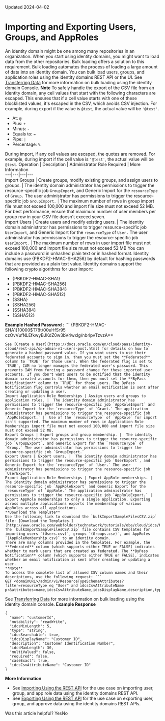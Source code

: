 Updated 2024-04-02
# Importing and Exporting Users, Groups, and AppRoles
An identity domain might be one among many repositories in an organization. When you start using identity domains, you might want to load data from the other repositories. Bulk loading offers a solution to this requirement. 
Bulk loading automates the process of loading a large amount of data into an identity domain. You can bulk load users, groups, and application roles using the identity domains REST API or the UI. See [Transferring Data](https://docs.oracle.com/en-us/iaas/Content/Identity/datatransfer/overview.htm#overview "Import and export users, groups, and Oracle application roles into and out of an identity domain.") for more information on bulk loading using the identity domain Console.
**Note** To safely handle the export of the CSV file from an identity domain, any cell values that start with the following characters are escaped. This ensures that if a cell value starts with one of these blocklisted values, it's escaped in the CSV, which avoids CSV injection. For example, during export if the value is `@test`, the actual value will be `'@test'`.
  * At: `@`
  * Plus: `+`
  * Minus: `-`
  * Equals to: `=`
  * Pipe: `|`
  * Percentage: `%`

During import, if any cell values are escaped, the quotes are removed. For example, during import if the cell value is `'@test'`, the actual value will be `@test`.
Operation | Description | Administrator Role Required | More Information  
---|---|---|---  
Import Groups | Create groups, modify existing groups, and assign users to groups. |  The identity domain administrator has permissions to trigger the resource-specific job `GroupImport`, and Generic Import for the `resourceType` of `Group.` The user administrator has permissions to trigger the resource-specific job `GroupImport.` |  The maximum number of rows in group import file must not exceed 100,000 and import file size must not exceed 52 MB.  For best performance, ensure that maximum number of user members per group row in your CSV file doesn't exceed seven.   
Import Users | Create users and modify existing users. |  The identity domain administrator has permissions to trigger resource-specific job `UserImport`, and Generic Import for the `resourceType` of `User.` The user administrator has permissions to trigger the resource-specific job `UserImport.` |  The maximum number of rows in user import file must not exceed 100,000 and import file size must not exceed 52 MB You can include a password in unhashed plain text or in hashed format. Identity domains use {PBKDF2-HMAC-SHA256} by default for hashing passwords that are provided as a plain text value. Identity domains support the following crypto algorithms for user import:
  * {PBKDF2-HMAC-SHA1}
  * {PBKDF2-HMAC-SHA256}
  * {PBKDF2-HMAC-SHA384}
  * {PBKDF2-HMAC-SHA512}
  * {SSHA}
  * {SSHA256}
  * {SSHA384}
  * {SSHA512}

**Example Hashed Password** : ```
{PBKDF2-HMAC-SHA1}10000$T78t/00uHfSr95 czOvVufNLEfkwyBJKdZ0w3bV4wxIg/nb4pvTzvzA==
```
See [Create a User](https://docs.oracle.com/en/cloud/paas/identity-cloud/rest-api/op-admin-v1-users-post.html) for details on how to generate a hashed password value. If you want users to use their federated accounts to sign in, then you must set the **Federated** column to `TRUE` for those users. When the federated flag is set to `TRUE`, IAM no longer manages the federated user's password. This prevents IAM from forcing a password change for these imported user accounts. If you don't want users to be notified that the identity domain created accounts for them, then you must set the **ByPass Notification** column to `TRUE` for those users. The ByPass Notification flag controls whether an email notification is sent after creating or updating a user.  
Import Application Role Memberships | Assign users and groups to application roles. |  The identity domain administrator has permissions to trigger the resource-specific job `AppRoleImport` and Generic Import for the `resourceType` of `Grant.` The application administrator has permissions to trigger the resource-specific job `AppRoleImport.` |  Use of the `resourceType` of `AppRole` for import isn't supported. The maximum number of rows in Application Role Memberships import file must not exceed 100,000 and import file size must not exceed 52 MB.  
Export Groups | Export groups and group membership. |  The identity domain administrator has permissions to trigger the resource-specific job `GroupExport`, and Generic Export for the `resourceType` of `Group.` The user administrator has permissions to trigger the resource-specific job `GroupExport.`  
Export Users | Export users. |  The identity domain administrator has permissions to trigger the resource-specific job `UserExport`, and Generic Export for the `resourceType` of `User.` The user administrator has permissions to trigger the resource-specific job `UserExport.`  
Export Application Role Memberships | Export AppRole memberships. |  The identity domain administrator has permissions to trigger the resource-specific job `AppRoleExport` and Generic Export for the `resourceType` of `AppRole.` The application administrator has permissions to trigger the resource-specific job `AppRoleExport.` | Export AppRole memberships to only a single application. Exporting across multiple applications exports the membership of various AppRoles across all applications.  
**Download the Template**
Use the following link to download the `bulkImportSampleFilesCSV.zip` file: [Download the Templates.](http://www.oracle.com/webfolder/technetwork/tutorials/obe/cloud/idcs/UI_Help_Files/bulkImportSampleFilesCSV.zip) The `bulkImportSampleFilesCSV.zip` file contains CSV templates for importing users `(Users.csv)`, groups `(Groups.csv)`, and AppRoles `(AppRoleMembership.csv)` to an identity domain.
There are many columns provided in the templates. For example, the **Federated** column (which supports either TRUE or FALSE) indicates whether to mark users that are created as federated. The **ByPass Notification** column (which supports either TRUE or FALSE), indicates whether an email notification is sent after creating or updating a user. 
**Note**
To access the complete list of allowed CSV column names and their descriptions, use the following request: ```
GET <domainURL>/admin/v1/ResourceTypeSchemaAttributes?filter=resourceType eq "User" and idcsCsvAttributeName pr&attributes=name,idcsCsvAttributeName,idcsDisplayName,description,type,required,canonicalValues,mutability,caseExact,multiValued,idcsMinLength,idcsMaxLength,idcsSearchable
```

See [Transferring Data](https://docs.oracle.com/en-us/iaas/Content/Identity/datatransfer/overview.htm#overview "Import and export users, groups, and Oracle application roles into and out of an identity domain.") for more information on bulk loading using the identity domain console.
**Example Response**
```
{
  "name": "customerId",
  "mutability": "readWrite",
  "idcsMinLength": 5,
  "type": "string",
  "idcsSearchable": true,
  "idcsDisplayName": "Customer ID",
  "description": "Customer Identification Number",
  "idcsMaxLength": 30,
  "multiValued": false,
  "required": false,
  "caseExact": true,
  "idcsCsvAttributeName": "Customer ID"
}
```

**More Information**
  * See [Importing Using the REST API](https://docs.oracle.com/en-us/iaas/Content/Identity/api-getstarted/Importing.htm#Importing "This section provides example requests and responses when you want to import users, groups, and AppRoles into your environment using the identity domains REST API..") for the use case on importing user, group, and app role data using the identity domains REST API.
  * See [Exporting Using the REST API](https://docs.oracle.com/en-us/iaas/Content/Identity/api-getstarted/Exporting.htm#Exporting "This section provides example requests and responses when you want to export users, groups, and AppRoles from your environment into another identity domain using the identity domains REST API.") for the use case on exporting user, group, and approve data using the identity domains REST APIs.


Was this article helpful?
YesNo

